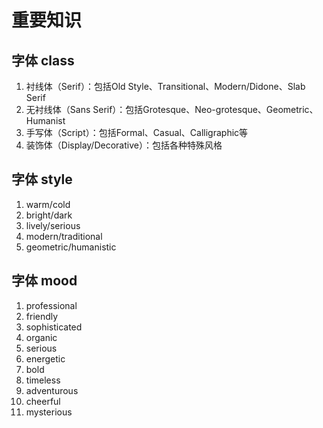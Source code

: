 # 重要知识

## 字体 class

1. 衬线体（Serif）：包括Old Style、Transitional、Modern/Didone、Slab Serif
1. 无衬线体（Sans Serif）：包括Grotesque、Neo-grotesque、Geometric、Humanist
1. 手写体（Script）：包括Formal、Casual、Calligraphic等
1. 装饰体（Display/Decorative）：包括各种特殊风格

## 字体 style

1. warm/cold
1. bright/dark
1. lively/serious
1. modern/traditional
1. geometric/humanistic

## 字体 mood

1. professional
1. friendly
1. sophisticated
1. organic
1. serious
1. energetic
1. bold
1. timeless
1. adventurous
1. cheerful
1. mysterious
